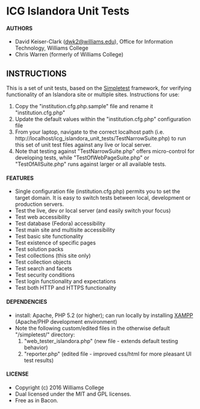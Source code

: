 # ICG Islandora Unit Tests

#### AUTHORS
* David Keiser-Clark (dwk2@williams.edu), Office for Information Technology, Williams College
* Chris Warren (formerly of Williams College)

## INSTRUCTIONS
This is a set of unit tests, based on the [Simpletest](http://simpletest.org/index.html) framework, for verifying functionality of an Islandora site or multiple sites.
Instructions for use: 

1. Copy the "institution.cfg.php.sample" file and rename it "institution.cfg.php"
1. Update the default values within the "institution.cfg.php" configuration file
1. From your laptop, navigate to the correct localhost path (i.e. http://localhost/icg_islandora_unit_tests/TestNarrowSuite.php) to run this set of unit test files against any live or local server. 
1. Note that testing against "TestNarrowSuite.php" offers micro-control for developing tests, while "TestOfWebPageSuite.php" or "TestOfAllSuite.php" runs against larger or all available tests.  

#### FEATURES
* Single configuration file (institution.cfg.php) permits you to set the target domain. It is easy to switch tests between local, development or production servers.
* Test the live, dev or local server (and easily switch your focus)
* Test web accessibility
* Test database (Fedora) accessibility
* Test main site and multisite accessibility 
* Test basic site functionality
* Test existence of specific pages
* Test solution packs
* Test collections (this site only)
* Test collection objects
* Test search and facets
* Test security conditions
* Test login functionality and expectations
* Test both HTTP and HTTPS functionality

#### DEPENDENCIES
* install: Apache, PHP 5.2 (or higher); can run locally by installing [XAMPP](https://www.apachefriends.org/download.html) (Apache/PHP development environment)
* Note the following custom/edited files in the otherwise default "/simpletest/" directory:
  1. "web_tester_islandora.php" (new file - extends default testing behavior)
  1. "reporter.php" (edited file - improved css/html for more pleasant UI test results)

#### LICENSE
* Copyright (c) 2016 Williams College
* Dual licensed under the MIT and GPL licenses.
* Free as in Bacon.
